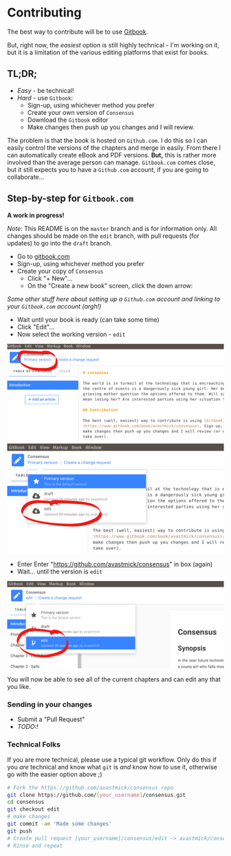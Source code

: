 # Contributing

The best way to contribute will be to use [Gitbook](https://www.gitbook.com/book/avastmick/consensus). 

But, right now, the _easiest_ option is still highly technical - I'm working on it, but it is a limitation of the various editing platforms that exist for books.

## TL;DR;

- *Easy* - be technical!
- *Hard* - use `Gitbook`:
  - Sign-up, using whichever method you prefer
  - Create your own version of `Consensus`
  - Download the `Gitbook` editor
  - Make changes then push up you changes and I will review.

The problem is that the book is hosted on `Github.com`. I do this so I can easily control the versions of the chapters and merge in easily. From there I can automatically create eBook and PDF versions. **But,** this is rather more involved than the average person can manage. `Gitbook.com` comes close, but it still expects you to have a `Github.com` account, if you are going to collaborate...

## Step-by-step for `Gitbook.com`

**A work in progress!**

_Note:_ This README is on the `master` branch and is for information only. All changes should be made on the `edit` branch, with pull requests (for updates) to go into the `draft` branch.

- Go to [gitbook.com](https://gitbook.com)
- Sign-up, using whichever method you prefer
- Create your copy of `Consensus`
  - Click "+ New"...
  - On the "Create a new book" screen, click the down arrow:

*Some other stuff here about setting up a `Github.com` account and linking to your `Gitbook.com` account (argh!)*

- Wait until your book is ready (can take some time)
- Click "Edit"...
- Now select the working version - `edit`

![Gitbook change version 1](images/gitbook-change-version-1.png)
![Gitbook change version 2](images/gitbook-change-version-2.png)

- Enter Enter "https://github.com/avastmick/consensus" in box (again)
- Wait... until the version is `edit`

![Gitbook change version 3](images/gitbook-change-version-3.png)

You will now be able to see all of the current chapters and can edit any that you like.

### Sending in your changes

- Submit a "Pull Request"
- *TODO:!*

### Technical Folks

If you are more technical, please use a typical git workflow. Only do this if you _are_ technical and know what `git` is _and_ know how to use it, otherwise go with the easier option above ;)

```bash
# Fork the https://github.com/avastmick/consensus repo
git clone https://github.com/[your_username]/consensus.git
cd consensus
git checkout edit
# make changes
git commit -am 'Made some changes'
git push
# Create pull request [your_username]/consensus/edit -> avastmick/consensus/edit
# Rinse and repeat
```